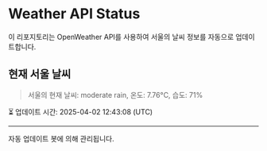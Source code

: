 
# Weather API Status

이 리포지토리는 OpenWeather API를 사용하여 서울의 날씨 정보를 자동으로 업데이트합니다.

## 현재 서울 날씨
> 서울의 현재 날씨: moderate rain, 온도: 7.76°C, 습도: 71%

⏳ 업데이트 시간: 2025-04-02 12:43:08 (UTC)

---
자동 업데이트 봇에 의해 관리됩니다.
